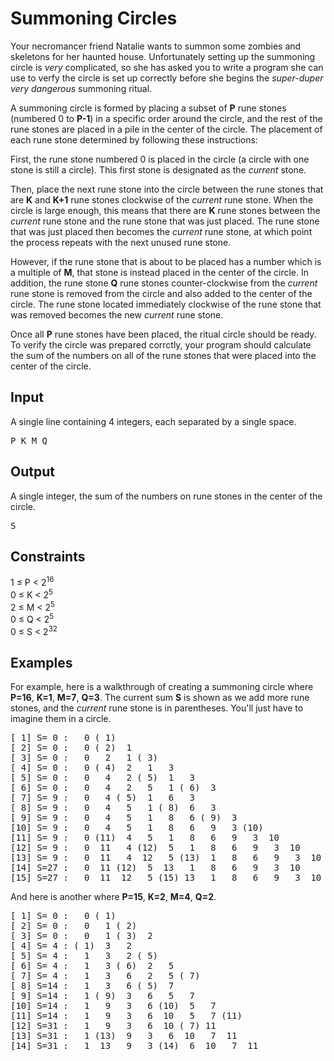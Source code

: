 # Summoning Circles

Your necromancer friend Natalie wants to summon some zombies and skeletons for her haunted house.
Unfortunately setting up the summoning circle is _very_ complicated,
so she has asked you to write a program she can use to verfy the circle is set up correctly before she begins the _super-duper very dangerous_ summoning ritual.

A summoning circle is formed by placing a subset of **P** rune stones (numbered 0 to **P-1**) in a specific order around the circle,
and the rest of the rune stones are placed in a pile in the center of the circle.
The placement of each rune stone determined by following these instructions:

First, the rune stone numbered 0 is placed in the circle (a circle with one stone is still a circle). This first stone is designated as the _current_ stone.

Then, place the next rune stone into the circle between the rune stones that are **K** and **K+1** rune stones clockwise of the _current_ rune stone.
When the circle is large enough, this means that there are **K** rune stones between the _current_ rune stone and the rune stone that was just placed.
The rune stone that was just placed then becomes the _current_ rune stone, at which point the process repeats with the next unused rune stone.

However, if the rune stone that is about to be placed has a number which is a multiple of **M**, that stone is instead placed in the center of the circle.
In addition, the rune stone **Q** rune stones counter-clockwise from the _current_ rune stone is removed from the circle and also added to the center of the circle.
The rune stone located immediately clockwise of the rune stone that was removed becomes the new _current_ rune stone.

Once all **P** rune stones have been placed, the ritual circle should be ready.
To verify the circle was prepared corrctly, your program should calculate the sum of the numbers on all of the rune stones that were placed into the center of the circle.

## Input

A single line containing 4 integers, each separated by a single space.
<pre>P K M Q</pre>

## Output

A single integer, the sum of the numbers on rune stones in the center of the circle.
<pre>S</pre>

## Constraints

1 ≤ P < 2<sup>16</sup>
<br/>
0 ≤ K < 2<sup>5</sup>
<br/>
2 ≤ M < 2<sup>5</sup>
<br/>
0 ≤ Q < 2<sup>5</sup>
<br/>
0 ≤ S < 2<sup>32</sup>

## Examples

For example, here is a walkthrough of creating a summoning circle where **P=16**, **K=1**, **M=7**, **Q=3**.
The current sum **S** is shown as we add more rune stones, and the _current_ rune stone is in parentheses.
You'll just have to imagine them in a circle.

<pre>[ 1] S= 0 :   0 ( 1)
[ 2] S= 0 :   0 ( 2)  1
[ 3] S= 0 :   0   2   1 ( 3)
[ 4] S= 0 :   0 ( 4)  2   1   3
[ 5] S= 0 :   0   4   2 ( 5)  1   3
[ 6] S= 0 :   0   4   2   5   1 ( 6)  3
[ 7] S= 9 :   0   4 ( 5)  1   6   3
[ 8] S= 9 :   0   4   5   1 ( 8)  6   3
[ 9] S= 9 :   0   4   5   1   8   6 ( 9)  3
[10] S= 9 :   0   4   5   1   8   6   9   3 (10)
[11] S= 9 :   0 (11)  4   5   1   8   6   9   3  10
[12] S= 9 :   0  11   4 (12)  5   1   8   6   9   3  10
[13] S= 9 :   0  11   4  12   5 (13)  1   8   6   9   3  10
[14] S=27 :   0  11 (12)  5  13   1   8   6   9   3  10
[15] S=27 :   0  11  12   5 (15) 13   1   8   6   9   3  10</pre>

And here is another where **P=15**, **K=2**, **M=4**, **Q=2**.
<pre>[ 1] S= 0 :   0 ( 1)
[ 2] S= 0 :   0   1 ( 2)
[ 3] S= 0 :   0   1 ( 3)  2
[ 4] S= 4 : ( 1)  3   2
[ 5] S= 4 :   1   3   2 ( 5)
[ 6] S= 4 :   1   3 ( 6)  2   5
[ 7] S= 4 :   1   3   6   2   5 ( 7)
[ 8] S=14 :   1   3   6 ( 5)  7
[ 9] S=14 :   1 ( 9)  3   6   5   7
[10] S=14 :   1   9   3   6 (10)  5   7
[11] S=14 :   1   9   3   6  10   5   7 (11)
[12] S=31 :   1   9   3   6  10 ( 7) 11
[13] S=31 :   1 (13)  9   3   6  10   7  11
[14] S=31 :   1  13   9   3 (14)  6  10   7  11</pre>